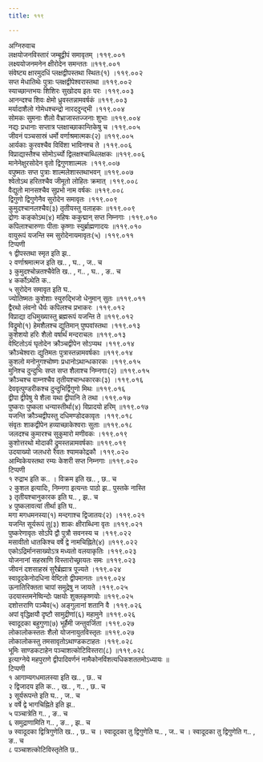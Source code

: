 ```yaml
---
title: ११९

---
```

अग्निरुवाच  
लक्षयोजनविस्तारं जम्बूद्वीपं समावृतम् ।११९.००१  
लक्ष्ययोजनमनेन क्षीरोदेन समन्ततः ॥११९.००१  
संवेष्ट्य क्षारमुदधिं प्लक्षद्वीपस्तथा स्थितः(१) ।११९.००२  
सप्त मेधातिथेः पुत्राः प्लक्षद्वीपेश्वरास्तथा ॥११९.००२  
स्याच्छान्तभयः शिशिरः सुखोदय इतः परः ।११९.००३  
आनन्दश्च शिवः क्षेमो ध्रुवस्तन्नामवर्षकं ॥११९.००३  
मर्यादाशैलो गोमेधश्चन्द्रो नारददुन्द्भी ।११९.००४  
सोमकः सुमनाः शैलो वैभ्राजास्तज्जनाः शुभाः ॥११९.००४  
नद्यः प्रधानाः सप्तात्र प्लक्षाच्छाकान्तिकेषु च ।११९.००५  
जीवनं पञ्चसास्रं धर्मो वर्णाश्रमात्मकः(२) ॥११९.००५  
आर्यकाः कुरवश्चैव विविंशा भाविनश्च ते ।११९.००६  
विप्राद्यास्तैश्च सोमोऽर्च्यो द्विलक्षश्चाब्धिलक्षकः ॥११९.००६  
मानेनेक्षुरसोदेन वृतो द्विगुणशाल्मलः ।११९.००७  
वपुष्मतः सप्त पुत्राः शाल्मलेशास्तथाभवन् ॥११९.००७  
श्वेतोऽथ हरितश्चैव जीमूतो लोहितः क्रमात् ।११९.००८  
वैद्युतो मानसश्चैव सुप्रभो नाम वर्षकः ॥११९.००८  
द्विगुणो द्विगुणेनैव सुरोदेन समावृतः ।११९.००९  
कुमुदश्चानलश्चैव(३) तृतीयस्तु वलाहकः ॥११९.००९  
द्रोणः कङ्कोऽथ(४) महिषः ककुद्मान् सप्त निम्नगाः ।११९.०१०  
कपिलाश्चारुणाः पीताः कृष्णाः स्युर्ब्राह्मणादयः ॥११९.०१०  
वायुरूपं यजन्ति स्म सुरोदेनायमावृतः(५) ।११९.०११  
टिप्पणी  
१ द्वीपस्तथा स्मृत इति झ..  
२ वर्णाश्रमात्मज इति ख.. , घ.. , ज.. च  
३ कुमुदश्चोन्नतश्चैवेति ख.. , ग.. , घ.. , ङ.. च  
४ कर्कोऽथेति क..  
५ सुरोदेन समावृत इति घ..  
ज्योतिष्मतः कुशेशाः स्युरुद्भिजो धेनुमान् सुतः ॥११९.०११  
द्वैरथो लंवनो धैर्यः कपिलश्च प्रभाकरः ।११९.०१२  
विप्राद्या दधिमुख्यास्तु ब्रह्मरूपं यजन्ति ते ॥११९.०१२  
विद्रुमो(१) हेमशैलश्च द्युतिमान् पुष्पवांस्तथा ।११९.०१३  
कुशेशयो हरिः शैलो वर्षार्थं मन्दराचलः ॥११९.०१३  
वेष्टितोऽयं घृतोदेन क्रौञ्चद्वीपेन सोऽप्यथ ।११९.०१४  
क्रौञ्चेश्वराः द्युतिमतः पुत्रास्तन्नामवर्षकाः ॥११९.०१४  
कुशलो मनोनुगश्चोष्णः प्रधानोऽथान्धकारकः ।११९.०१५  
मुनिश्च दुन्दुभिः सप्त सप्त शैलाश्च निम्नगाः(२) ॥११९.०१५  
क्रौञ्चश्च वाम्नश्चैव तृतीयश्चान्धकारकः(३) ।११९.०१६  
देववृत्पुण्डरीकश्च दुन्दुभिर्द्विगुणो मिथः ॥११९.०१६  
द्वीपा द्वीपेषु ये शैला यथा द्वीपानि ते तथा ।११९.०१७  
पुष्कराः पुष्कला धन्यास्तीर्था(४) विप्रादयो हरिम् ॥११९.०१७  
यजन्ति क्रौञ्चद्वीपस्तु दधिमण्डोदकावृतः ।११९.०१८  
संवृतः शाकद्वीपेन हव्याच्छाकेश्वराः सुताः ॥११९.०१८  
जलदश्च कुमारश्च सुकुमारो मणीवकः ।११९.०१९  
कुशोत्तरथो मोदाकी द्रुमस्तन्नामवर्षकाः ॥११९.०१९  
उदयाख्यो जलधरो रैवतः श्यामकोद्रकौ ।११९.०२०  
आम्विकेयस्तथा रम्यः केशरी सप्त निम्नगाः ॥११९.०२०  
टिप्पणी  
१ रुद्राभ इति क.. । विक्रम इति ख.. , छ.. च  
२ कुशल इत्यादिः, निम्नगा इत्यन्तः पाठो झ.. पुस्तके नास्ति  
३ तृतीयश्चानुकारक इति घ.. , झ.. च  
४ पुष्कलावत्यां तीर्था इति घ..  
मगा मगधमनस्या(१) मन्दगाश्च द्विजातयः(२) ।११९.०२१  
यजन्ति सूर्यरूपं तु(३) शाकः क्षीराब्धिना वृतः ॥११९.०२१  
पुष्करेणावृतः सोऽपि द्वौ पुत्रौ सवनस्य च ।११९.०२२  
मसावीतो धातकिश्च वर्षे द्वे नामचिह्निते(४) ॥११९.०२२  
एकोऽद्रिर्मानसाख्योऽत्र मध्यतो वलयाकृतिः ।११९.०२३  
योजनानां सहस्राणि विस्तारोच्छ्रायतः समः ॥११९.०२३  
जीवनं दशसाहस्रं सुरैर्ब्रह्मात्र पूज्यते ।११९.०२४  
स्वादूदकेनोदधिना वेष्टितो द्वीपमानतः ॥११९.०२४  
ऊनातिरिक्तता चापां समुद्रेषु न जायते ।११९.०२५  
उदयास्तमनेष्विन्दोः पक्षयोः शुक्लकृष्णयोः ॥११९.०२५  
दशोत्तराणि पञ्चैव(५) अङ्गुलानां शतानि वै ।११९.०२६  
अपां वृद्धिक्षयौ दृष्टौ सामुद्रीणां(६) महामुने ॥११९.०२६  
स्वादूदका बहुगुणा(७) भूर्हैमी जन्तुवर्जिता ।११९.०२७  
लोकालोकस्ततः शैलो योजनायुतविस्तृतः ॥११९.०२७  
लोकालोकस्तु तमसावृतोऽथाण्डकटाहतः ।११९.०२८  
भूमिः साण्डकटाहेन पञ्चाशत्कोटिविस्तरा(८) ॥११९.०२८  
इत्याग्नेये महपुराणे द्वीपादिवर्णनं नामैकोनविंशत्यधिकशततमोऽध्यायः ॥  
टिप्पणी  
१ आगाम्यगधमालस्या इति ख.. , छ.. च  
२ द्विजादय इति क.. , ख.. , ग.. , छ.. च  
३ सूर्यरूपन्ते इति घ.. , ज.. च  
४ वर्षे द्वे भागचिह्निते इति झ..  
५ पञ्चात्रेति ग.. , ङ.. च  
६ समुद्राणामिति ग.. , ङ.. , झ.. च  
७ स्वादूदका द्वित्रिगुणेति ख.. , छ.. च । स्वादूदका तु द्विगुणेति घ.. , ज.. च । स्वादूदका तु द्विगुणेति ग.. , ङ.. च  
८ पञ्चाशत्कोटिविस्तृतेति छ..